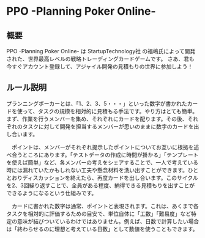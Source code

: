 # PPO -Planning Poker Online-

## 概要

PPO -Planning Poker Online- は StartupTechnology社 の福嶋氏によって開発された、世界最高レベルの戦略トレーディングカードゲームです。
さあ、君も今すぐアカウント登録して、アジャイル開発の見積もりの世界に参加しよう！

## ルール説明

プランニングポーカーとは、「1、2、3、5・・・」といった数字が書かれたカードを使って、タスクの規模を相対的に見積もる手法です。やり方はとても簡単。まず、作業を行うメンバーを集め、それぞれにカードを配ります。その後、それぞれのタスクに対して開発を担当するメンバーが思いのままに数字のカードを出し合います。

　ポイントは、メンバーがそれぞれ提示したポイントについてお互いに根拠を述べ合うところにあります。「テストデータの作成に時間が掛かる」「テンプレートを使えば簡単」など、各メンバーの考えをシェアすることで、一人で考えている時には漏れていたかもしれない工夫や懸念材料を洗い出すことができます。ひととおりディスカッションを終えたら、再度カードを出し合います。このサイクルを2、3回繰り返すことで、全員がある程度、納得できる見積もりを出すことができるようになるという仕組みです。

　カードに書かれた数字は通常、ポイントと表現されます。これは、あくまで各タスクを相対的に評価するための目安で、単位自体に「工数」「難易度」など特定の意味が結びついているわけではありません。例えば、日数で計算したい場合は「終わらせるのに理想と考えている日数」として数値を使うこともできます。
